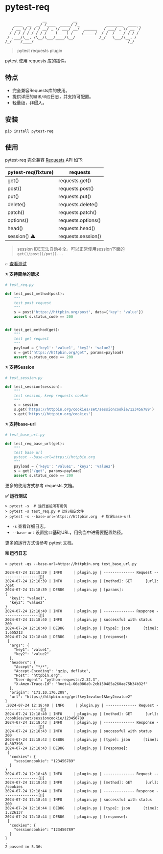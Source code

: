 # pytest-req

```shell
                 __            __                             
    ____  __  __/ /____  _____/ /_            ________  ____ _
   / __ \/ / / / __/ _ \/ ___/ __/  ______   / ___/ _ \/ __ `/
  / /_/ / /_/ / /_/  __(__  ) /_   /_____/  / /  /  __/ /_/ / 
 / .___/\__, /\__/\___/____/\__/           /_/   \___/\__, /  
/_/    /____/                                           /_/   

```

> pytest requests plugin

pytest 使用 requests 库的插件。

## 特点

* 完全兼容Requests库的使用。
* 提供详细的`请求/响应`日志，并支持可配置。
* 轻量级，非侵入。

## 安装

```shell
pip install pytest-req
```

## 使用

pytest-req 完全兼容 [Requests](https://docs.python-requests.org/en/master/) API 如下:

| pytest-req(fixture) | requests           |
|---------------------|--------------------|
| get()               | requests.get()     |
| post()              | requests.post()    |
| put()               | requests.put()     |
| delete()            | requests.delete()  |
| patch()             | requests.patch()   |
| options()           | requests.options() |
| head()              | requests.head()    |
| session()  ⚠        | requests.session() |

> session IDE无法自动补全。可以正常使用session下面的`get()/post()/put()...`

👉︎ [查看测试](./tests)

__⭐ 支持简单的请求__

```python
# test_req.py

def test_post_method(post):
    """
    test post request
    """
    s = post('https://httpbin.org/post', data={'key': 'value'})
    assert s.status_code == 200


def test_get_method(get):
    """
    test get request
    """
    payload = {'key1': 'value1', 'key2': 'value2'}
    s = get("https://httpbin.org/get", params=payload)
    assert s.status_code == 200
```

__⭐ 支持Session__

```python
# test_session.py

def test_session(session):
    """
    test session, keep requests cookie
    """
    s = session
    s.get('https://httpbin.org/cookies/set/sessioncookie/123456789')
    s.get('https://httpbin.org/cookies')
```

__⭐ 支持base-url__

```python
# test_base_url.py

def test_req_base_url(get):
    """
    test base url
    pytest --base-url=https://httpbin.org
    """
    payload = {'key1': 'value1', 'key2': 'value2'}
    s = get("/get", params=payload)
    assert s.status_code == 200
```

更多的使用方式参考 requests 文档。

__✅ 运行测试__

```shell
> pytest -s  # 运行当前所有用例
> pytest -s test_req.py # 运行指定文件
> pytest -s --base-url=https://httpbin.org  # 指定base-url
```

- `-s` 查看详细日志。
- `--base-url` 设置接口基础URL，用例当中进需要配置路径。

更多的运行方式请参考 pytest 文档。

__🗒 运行日志__

```shell
> pytest -qs --base-url=https://httpbin.org test_base_url.py

2024-07-24 12:18:39 | INFO     | plugin.py | -------------- Request -----------------[🚀]
2024-07-24 12:18:39 | INFO     | plugin.py | [method]: GET      [url]: /get 
2024-07-24 12:18:39 | DEBUG    | plugin.py | [params]:
{
  "key1": "value1",
  "key2": "value2"
}
2024-07-24 12:18:40 | INFO     | plugin.py | -------------- Response ----------------[🛬️]
2024-07-24 12:18:40 | INFO     | plugin.py | successful with status 200
2024-07-24 12:18:40 | DEBUG    | plugin.py | [type]: json      [time]: 1.655213
2024-07-24 12:18:40 | DEBUG    | plugin.py | [response]:
 {
  "args": {
    "key1": "value1",
    "key2": "value2"
  },
  "headers": {
    "Accept": "*/*",
    "Accept-Encoding": "gzip, deflate",
    "Host": "httpbin.org",
    "User-Agent": "python-requests/2.32.3",
    "X-Amzn-Trace-Id": "Root=1-66a080a0-2cb150485a260ae75b34b32f"
  },
  "origin": "171.10.176.209",
  "url": "https://httpbin.org/get?key1=value1&key2=value2"
}
.2024-07-24 12:18:40 | INFO     | plugin.py | -------------- Request -----------------[🚀]
2024-07-24 12:18:40 | INFO     | plugin.py | [method]: GET      [url]: /cookies/set/sessioncookie/123456789 
2024-07-24 12:18:43 | INFO     | plugin.py | -------------- Response ----------------[🛬️]
2024-07-24 12:18:43 | INFO     | plugin.py | successful with status 200
2024-07-24 12:18:43 | DEBUG    | plugin.py | [type]: json      [time]: 0.807398
2024-07-24 12:18:43 | DEBUG    | plugin.py | [response]:
 {
  "cookies": {
    "sessioncookie": "123456789"
  }
}
2024-07-24 12:18:43 | INFO     | plugin.py | -------------- Request -----------------[🚀]
2024-07-24 12:18:43 | INFO     | plugin.py | [method]: GET      [url]: /cookies 
2024-07-24 12:18:44 | INFO     | plugin.py | -------------- Response ----------------[🛬️]
2024-07-24 12:18:44 | INFO     | plugin.py | successful with status 200
2024-07-24 12:18:44 | DEBUG    | plugin.py | [type]: json      [time]: 1.226137
2024-07-24 12:18:44 | DEBUG    | plugin.py | [response]:
 {
  "cookies": {
    "sessioncookie": "123456789"
  }
}
.
2 passed in 5.36s
```
